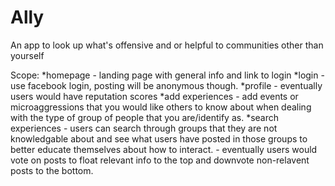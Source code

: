 # Ally
An app to look up what's offensive and or helpful to communities other than yourself

Scope:
	*homepage
		- landing page with general info and link to login
	*login
		- use facebook login, posting will be anonymous though.
	*profile
		- eventually users would have reputation scores
	*add experiences
		- add events or microaggressions that you would like others to know about when dealing with the type of group of people that you are/identify as.
	*search experiences
		- users can search through groups that they are not knowledgable about and see what users have posted in those groups to better educate themselves about how to interact.
		- eventually users would vote on posts to float relevant info to the top and downvote non-relavent posts to the bottom.
	
